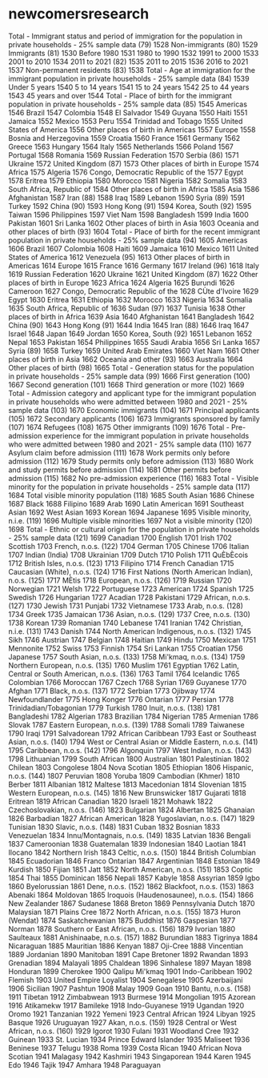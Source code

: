 # newcomersresearch
Total - Immigrant status and period of immigration for the population in private households - 25% sample data (79)
1528      Non-immigrants (80)
1529      Immigrants (81)
1530        Before 1980
1531        1980 to 1990
1532        1991 to 2000
1533        2001 to 2010
1534        2011 to 2021 (82)
1535          2011 to 2015
1536          2016 to 2021
1537      Non-permanent residents (83)
1538    Total - Age at immigration for the immigrant population in private households - 25% sample data (84)
1539      Under 5 years
1540      5 to 14 years
1541      15 to 24 years
1542      25 to 44 years
1543      45 years and over
1544    Total - Place of birth for the immigrant population in private households - 25% sample data (85)
1545      Americas
1546        Brazil
1547        Colombia
1548        El Salvador
1549        Guyana
1550        Haiti
1551        Jamaica
1552        Mexico
1553        Peru
1554        Trinidad and Tobago
1555        United States of America
1556        Other places of birth in Americas
1557      Europe
1558        Bosnia and Herzegovina
1559        Croatia
1560        France
1561        Germany
1562        Greece
1563        Hungary
1564        Italy
1565        Netherlands
1566        Poland
1567        Portugal
1568        Romania
1569        Russian Federation
1570        Serbia (86)
1571        Ukraine
1572        United Kingdom (87)
1573        Other places of birth in Europe
1574      Africa
1575        Algeria
1576        Congo, Democratic Republic of the
1577        Egypt
1578        Eritrea
1579        Ethiopia
1580        Morocco
1581        Nigeria
1582        Somalia
1583        South Africa, Republic of
1584        Other places of birth in Africa
1585      Asia
1586        Afghanistan
1587        Iran (88)
1588        Iraq
1589        Lebanon
1590        Syria (89)
1591        Turkey
1592        China (90)
1593        Hong Kong (91)
1594        Korea, South (92)
1595        Taiwan
1596        Philippines
1597        Viet Nam
1598        Bangladesh
1599        India
1600        Pakistan
1601        Sri Lanka
1602        Other places of birth in Asia
1603      Oceania and other places of birth (93)
1604    Total - Place of birth for the recent immigrant population in private households - 25% sample data (94)
1605      Americas
1606        Brazil
1607        Colombia
1608        Haiti
1609        Jamaica
1610        Mexico
1611        United States of America
1612        Venezuela (95)
1613        Other places of birth in Americas
1614      Europe
1615        France
1616        Germany
1617        Ireland (96)
1618        Italy
1619        Russian Federation
1620        Ukraine
1621        United Kingdom (87)
1622        Other places of birth in Europe
1623      Africa
1624        Algeria
1625        Burundi
1626        Cameroon
1627        Congo, Democratic Republic of the
1628        CÙte d'Ivoire
1629        Egypt
1630        Eritrea
1631        Ethiopia
1632        Morocco
1633        Nigeria
1634        Somalia
1635        South Africa, Republic of
1636        Sudan (97)
1637        Tunisia
1638        Other places of birth in Africa
1639      Asia
1640        Afghanistan
1641        Bangladesh
1642        China (90)
1643        Hong Kong (91)
1644        India
1645        Iran (88)
1646        Iraq
1647        Israel
1648        Japan
1649        Jordan
1650        Korea, South (92)
1651        Lebanon
1652        Nepal
1653        Pakistan
1654        Philippines
1655        Saudi Arabia
1656        Sri Lanka
1657        Syria (89)
1658        Turkey
1659        United Arab Emirates
1660        Viet Nam
1661        Other places of birth in Asia
1662      Oceania and other (93)
1663        Australia
1664        Other places of birth (98)
1665    Total - Generation status for the population in private households - 25% sample data (99)
1666      First generation (100)
1667      Second generation (101)
1668      Third generation or more (102)
1669    Total - Admission category and applicant type for the immigrant population in private households who were admitted between 1980 and 2021 - 25% sample data (103)
1670      Economic immigrants (104)
1671        Principal applicants (105)
1672        Secondary applicants (106)
1673      Immigrants sponsored by family (107)
1674      Refugees (108)
1675      Other immigrants (109)
1676    Total - Pre-admission experience for the immigrant population in private households who were admitted between 1980 and 2021 - 25% sample data (110)
1677      Asylum claim before admission (111)
1678      Work permits only before admission (112)
1679      Study permits only before admission (113)
1680      Work and study permits before admission (114)
1681      Other permits before admission (115)
1682      No pre-admission experience (116)
1683    Total - Visible minority for the population in private households - 25% sample data (117)
1684      Total visible minority population (118)
1685        South Asian
1686        Chinese
1687        Black
1688        Filipino
1689        Arab
1690        Latin American
1691        Southeast Asian
1692        West Asian
1693        Korean
1694        Japanese
1695        Visible minority, n.i.e. (119)
1696        Multiple visible minorities
1697      Not a visible minority (120)
1698    Total - Ethnic or cultural origin for the population in private households - 25% sample data (121)
1699      Canadian
1700      English
1701      Irish
1702      Scottish
1703      French, n.o.s. (122)
1704      German
1705      Chinese
1706      Italian
1707      Indian (India)
1708      Ukrainian
1709      Dutch
1710      Polish
1711      QuÈbÈcois
1712      British Isles, n.o.s. (123)
1713      Filipino
1714      French Canadian
1715      Caucasian (White), n.o.s. (124)
1716      First Nations (North American Indian), n.o.s. (125)
1717      MÈtis
1718      European, n.o.s. (126)
1719      Russian
1720      Norwegian
1721      Welsh
1722      Portuguese
1723      American
1724      Spanish
1725      Swedish
1726      Hungarian
1727      Acadian
1728      Pakistani
1729      African, n.o.s. (127)
1730      Jewish
1731      Punjabi
1732      Vietnamese
1733      Arab, n.o.s. (128)
1734      Greek
1735      Jamaican
1736      Asian, n.o.s. (129)
1737      Cree, n.o.s. (130)
1738      Korean
1739      Romanian
1740      Lebanese
1741      Iranian
1742      Christian, n.i.e. (131)
1743      Danish
1744      North American Indigenous, n.o.s. (132)
1745      Sikh
1746      Austrian
1747      Belgian
1748      Haitian
1749      Hindu
1750      Mexican
1751      Mennonite
1752      Swiss
1753      Finnish
1754      Sri Lankan
1755      Croatian
1756      Japanese
1757      South Asian, n.o.s. (133)
1758      Mi'kmaq, n.o.s. (134)
1759      Northern European, n.o.s. (135)
1760      Muslim
1761      Egyptian
1762      Latin, Central or South American, n.o.s. (136)
1763      Tamil
1764      Icelandic
1765      Colombian
1766      Moroccan
1767      Czech
1768      Syrian
1769      Guyanese
1770      Afghan
1771      Black, n.o.s. (137)
1772      Serbian
1773      Ojibway
1774      Newfoundlander
1775      Hong Konger
1776      Ontarian
1777      Persian
1778      Trinidadian/Tobagonian
1779      Turkish
1780      Inuit, n.o.s. (138)
1781      Bangladeshi
1782      Algerian
1783      Brazilian
1784      Nigerian
1785      Armenian
1786      Slovak
1787      Eastern European, n.o.s. (139)
1788      Somali
1789      Taiwanese
1790      Iraqi
1791      Salvadorean
1792      African Caribbean
1793      East or Southeast Asian, n.o.s. (140)
1794      West or Central Asian or Middle Eastern, n.o.s. (141)
1795      Caribbean, n.o.s. (142)
1796      Algonquin
1797      West Indian, n.o.s. (143)
1798      Lithuanian
1799      South African
1800      Australian
1801      Palestinian
1802      Chilean
1803      Congolese
1804      Nova Scotian
1805      Ethiopian
1806      Hispanic, n.o.s. (144)
1807      Peruvian
1808      Yoruba
1809      Cambodian (Khmer)
1810      Berber
1811      Albanian
1812      Maltese
1813      Macedonian
1814      Slovenian
1815      Western European, n.o.s. (145)
1816      New Brunswicker
1817      Gujarati
1818      Eritrean
1819      African Canadian
1820      Israeli
1821      Mohawk
1822      Czechoslovakian, n.o.s. (146)
1823      Bulgarian
1824      Albertan
1825      Ghanaian
1826      Barbadian
1827      African American
1828      Yugoslavian, n.o.s. (147)
1829      Tunisian
1830      Slavic, n.o.s. (148)
1831      Cuban
1832      Bosnian
1833      Venezuelan
1834      Innu/Montagnais, n.o.s. (149)
1835      Latvian
1836      Bengali
1837      Cameroonian
1838      Guatemalan
1839      Indonesian
1840      Laotian
1841      Ilocano
1842      Northern Irish
1843      Celtic, n.o.s. (150)
1844      British Columbian
1845      Ecuadorian
1846      Franco Ontarian
1847      Argentinian
1848      Estonian
1849      Kurdish
1850      Fijian
1851      Jatt
1852      North American, n.o.s. (151)
1853      Coptic
1854      Thai
1855      Dominican
1856      Nepali
1857      Kabyle
1858      Assyrian
1859      Igbo
1860      Byelorussian
1861      Dene, n.o.s. (152)
1862      Blackfoot, n.o.s. (153)
1863      Abenaki
1864      Moldovan
1865      Iroquois (Haudenosaunee), n.o.s. (154)
1866      New Zealander
1867      Sudanese
1868      Breton
1869      Pennsylvania Dutch
1870      Malaysian
1871      Plains Cree
1872      North African, n.o.s. (155)
1873      Huron (Wendat)
1874      Saskatchewanian
1875      Buddhist
1876      Gaspesian
1877      Norman
1878      Southern or East African, n.o.s. (156)
1879      Ivorian
1880      Saulteaux
1881      Anishinaabe, n.o.s. (157)
1882      Burundian
1883      Tigrinya
1884      Nicaraguan
1885      Mauritian
1886      Kenyan
1887      Oji-Cree
1888      Vincentian
1889      Jordanian
1890      Manitoban
1891      Cape Bretoner
1892      Rwandan
1893      Grenadian
1894      Malayali
1895      Chaldean
1896      Sinhalese
1897      Mayan
1898      Honduran
1899      Cherokee
1900      Qalipu Mi'kmaq
1901      Indo-Caribbean
1902      Flemish
1903      United Empire Loyalist
1904      Senegalese
1905      Azerbaijani
1906      Sicilian
1907      Pashtun
1908      Malay
1909      Goan
1910      Bantu, n.o.s. (158)
1911      Tibetan
1912      Zimbabwean
1913      Burmese
1914      Mongolian
1915      Azorean
1916      Atikamekw
1917      Bamileke
1918      Indo-Guyanese
1919      Ugandan
1920      Oromo
1921      Tanzanian
1922      Yemeni
1923      Central African
1924      Libyan
1925      Basque
1926      Uruguayan
1927      Akan, n.o.s. (159)
1928      Central or West African, n.o.s. (160)
1929      Igorot
1930      Fulani
1931      Woodland Cree
1932      Guinean
1933      St. Lucian
1934      Prince Edward Islander
1935      Maliseet
1936      Beninese
1937      Telugu
1938      Roma
1939      Costa Rican
1940      African Nova Scotian
1941      Malagasy
1942      Kashmiri
1943      Singaporean
1944      Karen
1945      Edo
1946      Tajik
1947      Amhara
1948      Paraguayan

